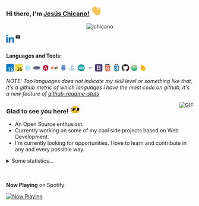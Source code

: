 ### Hi there, I'm [Jesús Chicano!](https://jchicano.github.io) <img src="https://raw.githubusercontent.com/jchicano/jchicano/master/assets/hi.gif" width="30px"></h2>

<!--
**jchicano/jchicano** is a ✨ _special_ ✨ repository because its `README.md` (this file) appears on your GitHub profile.
-->

<p align="center"> <img src="https://komarev.com/ghpvc/?username=jchicano" alt="jchicano" /> </p>

<a href="https://linkedin.com/in/jchicano">
  <img align="left" alt="Jesús Chicano | LinkedIn" width="21px" src="https://raw.githubusercontent.com/jchicano/jchicano/master/assets/linkedin.svg" />
</a>
<a href="https://dev.to/jchicano">
  <img align="left" alt="Jesús Chicano | Dev.to" width="21px" src="https://raw.githubusercontent.com/jchicano/jchicano/master/assets/devto.svg" />
</a>
<a href="https://twitter.com/jesusdchicano">
  <img align="left" alt="Jesús Chicano | Twitter" width="2px" src="https://raw.githubusercontent.com/jchicano/jchicano/master/assets/twitter.svg" />
</a>

<br />
<br />

**Languages and Tools:**

<code><img height="20" src="https://raw.githubusercontent.com/github/explore/80688e429a7d4ef2fca1e82350fe8e3517d3494d/topics/typescript/typescript.png"></code>
<code><img height="20" src="https://raw.githubusercontent.com/github/explore/80688e429a7d4ef2fca1e82350fe8e3517d3494d/topics/javascript/javascript.png"></code>
<code><img height="20" src="https://raw.githubusercontent.com/github/explore/80688e429a7d4ef2fca1e82350fe8e3517d3494d/topics/react/react.png"></code>
<code><img height="20" src="https://raw.githubusercontent.com/github/explore/5c058a388828bb5fde0bcafd4bc867b5bb3f26f3/topics/php/php.png"></code>
<code><img height="20" src="https://raw.githubusercontent.com/github/explore/80688e429a7d4ef2fca1e82350fe8e3517d3494d/topics/angular/angular.png"></code>
<code><img height="20" src="https://raw.githubusercontent.com/github/explore/80688e429a7d4ef2fca1e82350fe8e3517d3494d/topics/git/git.png"></code>
<code><img height="20" src="https://raw.githubusercontent.com/github/explore/80688e429a7d4ef2fca1e82350fe8e3517d3494d/topics/sql/sql.png"></code>
<code><img height="20" src="https://raw.githubusercontent.com/github/explore/80688e429a7d4ef2fca1e82350fe8e3517d3494d/topics/c/c.png"></code>
<code><img height="20" src="https://raw.githubusercontent.com/github/explore/80688e429a7d4ef2fca1e82350fe8e3517d3494d/topics/arduino/arduino.png"></code>
<code><img height="20" src="https://raw.githubusercontent.com/github/explore/80688e429a7d4ef2fca1e82350fe8e3517d3494d/topics/jquery/jquery.png"></code>
<code><img height="20" src="https://raw.githubusercontent.com/github/explore/80688e429a7d4ef2fca1e82350fe8e3517d3494d/topics/bootstrap/bootstrap.png"></code>
<code><img height="20" src="https://raw.githubusercontent.com/github/explore/80688e429a7d4ef2fca1e82350fe8e3517d3494d/topics/html/html.png"></code>
<code><img height="20" src="https://raw.githubusercontent.com/github/explore/80688e429a7d4ef2fca1e82350fe8e3517d3494d/topics/css/css.png"></code>
<code><img height="20" src="https://raw.githubusercontent.com/github/explore/80688e429a7d4ef2fca1e82350fe8e3517d3494d/topics/github-api/github-api.png"></code>
<code><img height="20" src="https://raw.githubusercontent.com/github/explore/80688e429a7d4ef2fca1e82350fe8e3517d3494d/topics/atom/atom.png"></code>
<code><img height="20" src="https://raw.githubusercontent.com/github/explore/80688e429a7d4ef2fca1e82350fe8e3517d3494d/topics/firebase/firebase.png"></code>

<!---
  if you have forked this to use on your profile,
  Change the `github-readme-stats.anuraghazra1.vercel.app` to `github-readme-stats.vercel.app`
--->

<!-- Change the `github-readme-stats.anuraghazra1.vercel.app` to `github-readme-stats.vercel.app`  -->

_NOTE: Top languages does not indicate my skill level or something like that, it's a github metric of which languages i have the most code on github, it's a new feature of [github-readme-stats](https://github.com/anuraghazra/github-readme-stats)_

<img align="right" alt="GIF" src="https://github-readme-stats.vercel.app/api?username=jchicano&show_icons=true&include_all_commits=true&theme=algolia" />

### Glad to see you here! <img src="https://raw.githubusercontent.com/jchicano/jchicano/master/assets/emoji.gif" width="27px">

- An Open Source enthusiast.
- Currently working on some of my cool side projects based on Web Development.
- I'm currently looking for opportunities. I love to learn and contribute in any and every possible way.

<details>
  <summary>Some statistics...</summary>
  <br/>
<img align="center" src="https://github-readme-stats.vercel.app/api/top-langs/?username=jchicano&layout=compact&theme=algolia" alt="jchicano's most used languages"/>

</details>

<br>
<br>

**Now Playing** on Spotify

<a href="https://now-playing-jchicano.vercel.app/now-playing?open">
    <img src="https://now-playing-jchicano.vercel.app/now-playing" width="256" height="64" alt="Now Playing">
</a>
